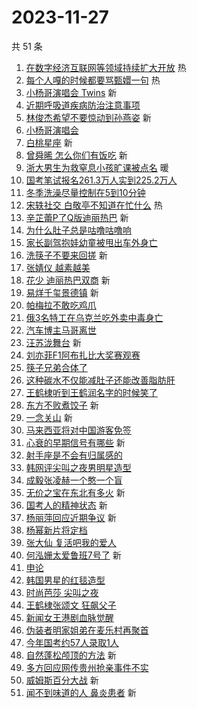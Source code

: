 # 2023-11-27

共 51 条

<!-- BEGIN -->
<!-- 最后更新时间 Mon Nov 27 2023 00:15:07 GMT+0800 (China Standard Time) -->

1. [在数字经济互联网等领域持续扩大开放](https://s.weibo.com//weibo?q=%23%E5%9C%A8%E6%95%B0%E5%AD%97%E7%BB%8F%E6%B5%8E%E4%BA%92%E8%81%94%E7%BD%91%E7%AD%89%E9%A2%86%E5%9F%9F%E6%8C%81%E7%BB%AD%E6%89%A9%E5%A4%A7%E5%BC%80%E6%94%BE%23&Refer=new_time)
   热
1. [每个人嘎的时候都要骂甄嬛一句](https://s.weibo.com//weibo?q=%E6%AF%8F%E4%B8%AA%E4%BA%BA%E5%98%8E%E7%9A%84%E6%97%B6%E5%80%99%E9%83%BD%E8%A6%81%E9%AA%82%E7%94%84%E5%AC%9B%E4%B8%80%E5%8F%A5&t=31&band_rank=1&Refer=top)
   热
1. [小杨哥演唱会 Twins](https://s.weibo.com//weibo?q=%E5%B0%8F%E6%9D%A8%E5%93%A5%E6%BC%94%E5%94%B1%E4%BC%9A%20Twins&t=31&band_rank=2&Refer=top)
   新
1. [近期呼吸道疾病防治注意事项](https://s.weibo.com//weibo?q=%23%E8%BF%91%E6%9C%9F%E5%91%BC%E5%90%B8%E9%81%93%E7%96%BE%E7%97%85%E9%98%B2%E6%B2%BB%E6%B3%A8%E6%84%8F%E4%BA%8B%E9%A1%B9%23&t=31&band_rank=3&Refer=top)
1. [林俊杰希望不要惊动到孙燕姿](https://s.weibo.com//weibo?q=%23%E6%9E%97%E4%BF%8A%E6%9D%B0%E5%B8%8C%E6%9C%9B%E4%B8%8D%E8%A6%81%E6%83%8A%E5%8A%A8%E5%88%B0%E5%AD%99%E7%87%95%E5%A7%BF%23&t=31&band_rank=4&Refer=top)
   新
1. [小杨哥演唱会](https://s.weibo.com//weibo?q=%E5%B0%8F%E6%9D%A8%E5%93%A5%E6%BC%94%E5%94%B1%E4%BC%9A&t=31&band_rank=5&Refer=top)
1. [白桃星座](https://s.weibo.com//weibo?q=%E7%99%BD%E6%A1%83%E6%98%9F%E5%BA%A7&t=31&band_rank=6&Refer=top)
   新
1. [曾舜晞 怎么你们有饭吃](https://s.weibo.com//weibo?q=%E6%9B%BE%E8%88%9C%E6%99%9E%20%E6%80%8E%E4%B9%88%E4%BD%A0%E4%BB%AC%E6%9C%89%E9%A5%AD%E5%90%83&t=31&band_rank=7&Refer=top)
   新
1. [浙大男生为救窒息小孩旷课被点名](https://s.weibo.com//weibo?q=%23%E6%B5%99%E5%A4%A7%E7%94%B7%E7%94%9F%E4%B8%BA%E6%95%91%E7%AA%92%E6%81%AF%E5%B0%8F%E5%AD%A9%E6%97%B7%E8%AF%BE%E8%A2%AB%E7%82%B9%E5%90%8D%23&t=31&band_rank=8&Refer=top)
   暖
1. [国考笔试报名261.3万人实到225.2万人](https://s.weibo.com//weibo?q=%23%E5%9B%BD%E8%80%83%E7%AC%94%E8%AF%95%E6%8A%A5%E5%90%8D261.3%E4%B8%87%E4%BA%BA%E5%AE%9E%E5%88%B0225.2%E4%B8%87%E4%BA%BA%23&t=31&band_rank=9&Refer=top)
1. [冬季洗澡尽量控制在5到10分钟](https://s.weibo.com//weibo?q=%23%E5%86%AC%E5%AD%A3%E6%B4%97%E6%BE%A1%E5%B0%BD%E9%87%8F%E6%8E%A7%E5%88%B6%E5%9C%A85%E5%88%B010%E5%88%86%E9%92%9F%23&t=31&band_rank=10&Refer=top)
1. [宋轶社交 白敬亭不知道在忙什么](https://s.weibo.com//weibo?q=%E5%AE%8B%E8%BD%B6%E7%A4%BE%E4%BA%A4%20%E7%99%BD%E6%95%AC%E4%BA%AD%E4%B8%8D%E7%9F%A5%E9%81%93%E5%9C%A8%E5%BF%99%E4%BB%80%E4%B9%88&t=31&band_rank=11&Refer=top)
   热
1. [辛芷蕾P了Q版迪丽热巴](https://s.weibo.com//weibo?q=%23%E8%BE%9B%E8%8A%B7%E8%95%BEP%E4%BA%86Q%E7%89%88%E8%BF%AA%E4%B8%BD%E7%83%AD%E5%B7%B4%23&t=31&band_rank=12&Refer=top)
   新
1. [为什么肚子总是咕噜咕噜响](https://s.weibo.com//weibo?q=%E4%B8%BA%E4%BB%80%E4%B9%88%E8%82%9A%E5%AD%90%E6%80%BB%E6%98%AF%E5%92%95%E5%99%9C%E5%92%95%E5%99%9C%E5%93%8D&t=31&band_rank=13&Refer=top)
1. [家长副驾抱娃幼童被甩出车外身亡](https://s.weibo.com//weibo?q=%23%E5%AE%B6%E9%95%BF%E5%89%AF%E9%A9%BE%E6%8A%B1%E5%A8%83%E5%B9%BC%E7%AB%A5%E8%A2%AB%E7%94%A9%E5%87%BA%E8%BD%A6%E5%A4%96%E8%BA%AB%E4%BA%A1%23&t=31&band_rank=14&Refer=top)
1. [洗筷子不要来回搓](https://s.weibo.com//weibo?q=%23%E6%B4%97%E7%AD%B7%E5%AD%90%E4%B8%8D%E8%A6%81%E6%9D%A5%E5%9B%9E%E6%90%93%23&t=31&band_rank=15&Refer=top)
   新
1. [张婧仪 越素越美](https://s.weibo.com//weibo?q=%E5%BC%A0%E5%A9%A7%E4%BB%AA%20%E8%B6%8A%E7%B4%A0%E8%B6%8A%E7%BE%8E&t=31&band_rank=16&Refer=top)
1. [花少 迪丽热巴双商](https://s.weibo.com//weibo?q=%E8%8A%B1%E5%B0%91%20%E8%BF%AA%E4%B8%BD%E7%83%AD%E5%B7%B4%E5%8F%8C%E5%95%86&t=31&band_rank=17&Refer=top)
   新
1. [易烊千玺景德镇](https://s.weibo.com//weibo?q=%E6%98%93%E7%83%8A%E5%8D%83%E7%8E%BA%E6%99%AF%E5%BE%B7%E9%95%87&t=31&band_rank=18&Refer=top)
   新
1. [帕梅拉不敢吃鸡爪](https://s.weibo.com//weibo?q=%E5%B8%95%E6%A2%85%E6%8B%89%E4%B8%8D%E6%95%A2%E5%90%83%E9%B8%A1%E7%88%AA&t=31&band_rank=19&Refer=top)
1. [俄3名特工在乌克兰吃外卖中毒身亡](https://s.weibo.com//weibo?q=%23%E4%BF%843%E5%90%8D%E7%89%B9%E5%B7%A5%E5%9C%A8%E4%B9%8C%E5%85%8B%E5%85%B0%E5%90%83%E5%A4%96%E5%8D%96%E4%B8%AD%E6%AF%92%E8%BA%AB%E4%BA%A1%23&t=31&band_rank=20&Refer=top)
1. [汽车博主马哥离世](https://s.weibo.com//weibo?q=%E6%B1%BD%E8%BD%A6%E5%8D%9A%E4%B8%BB%E9%A9%AC%E5%93%A5%E7%A6%BB%E4%B8%96&t=31&band_rank=21&Refer=top)
1. [汪苏泷舞台](https://s.weibo.com//weibo?q=%E6%B1%AA%E8%8B%8F%E6%B3%B7%E8%88%9E%E5%8F%B0&t=31&band_rank=22&Refer=top)
   新
1. [刘亦菲F1阿布扎比大奖赛观赛](https://s.weibo.com//weibo?q=%23%E5%88%98%E4%BA%A6%E8%8F%B2F1%E9%98%BF%E5%B8%83%E6%89%8E%E6%AF%94%E5%A4%A7%E5%A5%96%E8%B5%9B%E8%A7%82%E8%B5%9B%23&t=31&band_rank=23&Refer=top)
1. [筷子兄弟合体了](https://s.weibo.com//weibo?q=%23%E7%AD%B7%E5%AD%90%E5%85%84%E5%BC%9F%E5%90%88%E4%BD%93%E4%BA%86%23&t=31&band_rank=24&Refer=top)
1. [这种碳水不仅能减肚子还能改善脂肪肝](https://s.weibo.com//weibo?q=%23%E8%BF%99%E7%A7%8D%E7%A2%B3%E6%B0%B4%E4%B8%8D%E4%BB%85%E8%83%BD%E5%87%8F%E8%82%9A%E5%AD%90%E8%BF%98%E8%83%BD%E6%94%B9%E5%96%84%E8%84%82%E8%82%AA%E8%82%9D%23&t=31&band_rank=25&Refer=top)
1. [王鹤棣听到王鹤润名字的时候笑了](https://s.weibo.com//weibo?q=%23%E7%8E%8B%E9%B9%A4%E6%A3%A3%E5%90%AC%E5%88%B0%E7%8E%8B%E9%B9%A4%E6%B6%A6%E5%90%8D%E5%AD%97%E7%9A%84%E6%97%B6%E5%80%99%E7%AC%91%E4%BA%86%23&t=31&band_rank=26&Refer=top)
1. [东方不败煮饺子](https://s.weibo.com//weibo?q=%E4%B8%9C%E6%96%B9%E4%B8%8D%E8%B4%A5%E7%85%AE%E9%A5%BA%E5%AD%90&t=31&band_rank=27&Refer=top)
   新
1. [一念关山](https://s.weibo.com//weibo?q=%E4%B8%80%E5%BF%B5%E5%85%B3%E5%B1%B1&t=31&band_rank=28&Refer=top)
   新
1. [马来西亚将对中国游客免签](https://s.weibo.com//weibo?q=%23%E9%A9%AC%E6%9D%A5%E8%A5%BF%E4%BA%9A%E5%B0%86%E5%AF%B9%E4%B8%AD%E5%9B%BD%E6%B8%B8%E5%AE%A2%E5%85%8D%E7%AD%BE%23&t=31&band_rank=29&Refer=top)
1. [心衰的早期信号有哪些](https://s.weibo.com//weibo?q=%23%E5%BF%83%E8%A1%B0%E7%9A%84%E6%97%A9%E6%9C%9F%E4%BF%A1%E5%8F%B7%E6%9C%89%E5%93%AA%E4%BA%9B%23&t=31&band_rank=30&Refer=top)
   新
1. [射手座是不会有归属感的](https://s.weibo.com//weibo?q=%23%E5%B0%84%E6%89%8B%E5%BA%A7%E6%98%AF%E4%B8%8D%E4%BC%9A%E6%9C%89%E5%BD%92%E5%B1%9E%E6%84%9F%E7%9A%84%23&t=31&band_rank=31&Refer=top)
1. [韩网评尖叫之夜男明星造型](https://s.weibo.com//weibo?q=%23%E9%9F%A9%E7%BD%91%E8%AF%84%E5%B0%96%E5%8F%AB%E4%B9%8B%E5%A4%9C%E7%94%B7%E6%98%8E%E6%98%9F%E9%80%A0%E5%9E%8B%23&t=31&band_rank=32&Refer=top)
1. [成毅张凌赫一个憨一个盲](https://s.weibo.com//weibo?q=%23%E6%88%90%E6%AF%85%E5%BC%A0%E5%87%8C%E8%B5%AB%E4%B8%80%E4%B8%AA%E6%86%A8%E4%B8%80%E4%B8%AA%E7%9B%B2%23&t=31&band_rank=33&Refer=top)
1. [无价之宝在东北有多火](https://s.weibo.com//weibo?q=%23%E6%97%A0%E4%BB%B7%E4%B9%8B%E5%AE%9D%E5%9C%A8%E4%B8%9C%E5%8C%97%E6%9C%89%E5%A4%9A%E7%81%AB%23&t=31&band_rank=34&Refer=top)
   新
1. [国考人的精神状态](https://s.weibo.com//weibo?q=%E5%9B%BD%E8%80%83%E4%BA%BA%E7%9A%84%E7%B2%BE%E7%A5%9E%E7%8A%B6%E6%80%81&t=31&band_rank=35&Refer=top)
   新
1. [杨丽萍回应近期争议](https://s.weibo.com//weibo?q=%23%E6%9D%A8%E4%B8%BD%E8%90%8D%E5%9B%9E%E5%BA%94%E8%BF%91%E6%9C%9F%E4%BA%89%E8%AE%AE%23&t=31&band_rank=36&Refer=top)
   新
1. [杨幂新片将定档](https://s.weibo.com//weibo?q=%23%E6%9D%A8%E5%B9%82%E6%96%B0%E7%89%87%E5%B0%86%E5%AE%9A%E6%A1%A3%23&t=31&band_rank=37&Refer=top)
1. [张大仙 复活吧我的爱人](https://s.weibo.com//weibo?q=%E5%BC%A0%E5%A4%A7%E4%BB%99%20%E5%A4%8D%E6%B4%BB%E5%90%A7%E6%88%91%E7%9A%84%E7%88%B1%E4%BA%BA&t=31&band_rank=38&Refer=top)
1. [何泓姗太爱鲁班7号了](https://s.weibo.com//weibo?q=%23%E4%BD%95%E6%B3%93%E5%A7%97%E5%A4%AA%E7%88%B1%E9%B2%81%E7%8F%AD7%E5%8F%B7%E4%BA%86%23&t=31&band_rank=39&Refer=top)
   新
1. [申论](https://s.weibo.com//weibo?q=%E7%94%B3%E8%AE%BA&t=31&band_rank=40&Refer=top)
1. [韩国男星的红毯造型](https://s.weibo.com//weibo?q=%23%E9%9F%A9%E5%9B%BD%E7%94%B7%E6%98%9F%E7%9A%84%E7%BA%A2%E6%AF%AF%E9%80%A0%E5%9E%8B%23&t=31&band_rank=41&Refer=top)
1. [时尚芭莎 尖叫之夜](https://s.weibo.com//weibo?q=%E6%97%B6%E5%B0%9A%E8%8A%AD%E8%8E%8E%20%E5%B0%96%E5%8F%AB%E4%B9%8B%E5%A4%9C&t=31&band_rank=42&Refer=top)
1. [王鹤棣张颂文 狂飙父子](https://s.weibo.com//weibo?q=%E7%8E%8B%E9%B9%A4%E6%A3%A3%E5%BC%A0%E9%A2%82%E6%96%87%20%E7%8B%82%E9%A3%99%E7%88%B6%E5%AD%90&t=31&band_rank=43&Refer=top)
1. [新闻女王港剧血脉觉醒](https://s.weibo.com//weibo?q=%23%E6%96%B0%E9%97%BB%E5%A5%B3%E7%8E%8B%E6%B8%AF%E5%89%A7%E8%A1%80%E8%84%89%E8%A7%89%E9%86%92%23&t=31&band_rank=44&Refer=top)
1. [伪装者明家姐弟在麦乐村再聚首](https://s.weibo.com//weibo?q=%23%E4%BC%AA%E8%A3%85%E8%80%85%E6%98%8E%E5%AE%B6%E5%A7%90%E5%BC%9F%E5%9C%A8%E9%BA%A6%E4%B9%90%E6%9D%91%E5%86%8D%E8%81%9A%E9%A6%96%23&t=31&band_rank=45&Refer=top)
1. [今年国考约57人录取1人](https://s.weibo.com//weibo?q=%23%E4%BB%8A%E5%B9%B4%E5%9B%BD%E8%80%83%E7%BA%A657%E4%BA%BA%E5%BD%95%E5%8F%961%E4%BA%BA%23&t=31&band_rank=46&Refer=top)
1. [自然蓬松颅顶的方法](https://s.weibo.com//weibo?q=%E8%87%AA%E7%84%B6%E8%93%AC%E6%9D%BE%E9%A2%85%E9%A1%B6%E7%9A%84%E6%96%B9%E6%B3%95&t=31&band_rank=47&Refer=top)
   新
1. [多方回应网传贵州抢亲事件不实](https://s.weibo.com//weibo?q=%23%E5%A4%9A%E6%96%B9%E5%9B%9E%E5%BA%94%E7%BD%91%E4%BC%A0%E8%B4%B5%E5%B7%9E%E6%8A%A2%E4%BA%B2%E4%BA%8B%E4%BB%B6%E4%B8%8D%E5%AE%9E%23&t=31&band_rank=48&Refer=top)
1. [威姆斯百分大战](https://s.weibo.com//weibo?q=%E5%A8%81%E5%A7%86%E6%96%AF%E7%99%BE%E5%88%86%E5%A4%A7%E6%88%98&t=31&band_rank=49&Refer=top)
   新
1. [闻不到味道的人 鼻炎患者](https://s.weibo.com//weibo?q=%E9%97%BB%E4%B8%8D%E5%88%B0%E5%91%B3%E9%81%93%E7%9A%84%E4%BA%BA%20%E9%BC%BB%E7%82%8E%E6%82%A3%E8%80%85&t=31&band_rank=50&Refer=top)
   新

<!-- END -->
